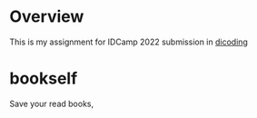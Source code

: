 # Overview
This is my assignment for IDCamp 2022 submission in [dicoding](https://www.dicoding.com/)

# bookself
Save your read books,


